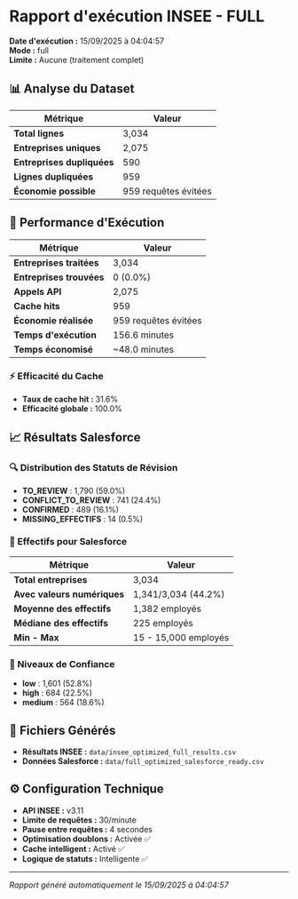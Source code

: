 # Rapport d'exécution INSEE - FULL

**Date d'exécution :** 15/09/2025 à 04:04:57  
**Mode :** full  
**Limite :** Aucune (traitement complet)

## 📊 Analyse du Dataset

| Métrique | Valeur |
|----------|--------|
| **Total lignes** | 3,034 |
| **Entreprises uniques** | 2,075 |
| **Entreprises dupliquées** | 590 |
| **Lignes dupliquées** | 959 |
| **Économie possible** | 959 requêtes évitées |

## 🚀 Performance d'Exécution

| Métrique | Valeur |
|----------|--------|
| **Entreprises traitées** | 3,034 |
| **Entreprises trouvées** | 0 (0.0%) |
| **Appels API** | 2,075 |
| **Cache hits** | 959 |
| **Économie réalisée** | 959 requêtes évitées |
| **Temps d'exécution** | 156.6 minutes |
| **Temps économisé** | ~48.0 minutes |

### ⚡ Efficacité du Cache
- **Taux de cache hit :** 31.6%
- **Efficacité globale :** 100.0%

## 📈 Résultats Salesforce

### 🔍 Distribution des Statuts de Révision
- **TO_REVIEW** : 1,790 (59.0%)
- **CONFLICT_TO_REVIEW** : 741 (24.4%)
- **CONFIRMED** : 489 (16.1%)
- **MISSING_EFFECTIFS** : 14 (0.5%)

### 💼 Effectifs pour Salesforce

| Métrique | Valeur |
|----------|--------|
| **Total entreprises** | 3,034 |
| **Avec valeurs numériques** | 1,341/3,034 (44.2%) |
| **Moyenne des effectifs** | 1,382 employés |
| **Médiane des effectifs** | 225 employés |
| **Min - Max** | 15 - 15,000 employés |

### 🎯 Niveaux de Confiance
- **low** : 1,601 (52.8%)
- **high** : 684 (22.5%)
- **medium** : 564 (18.6%)

## 📁 Fichiers Générés

- **Résultats INSEE :** `data/insee_optimized_full_results.csv`
- **Données Salesforce :** `data/full_optimized_salesforce_ready.csv`

## ⚙️ Configuration Technique

- **API INSEE :** v3.11
- **Limite de requêtes :** 30/minute
- **Pause entre requêtes :** 4 secondes
- **Optimisation doublons :** Activée ✅
- **Cache intelligent :** Activé ✅
- **Logique de statuts :** Intelligente ✅

---
*Rapport généré automatiquement le 15/09/2025 à 04:04:57*
